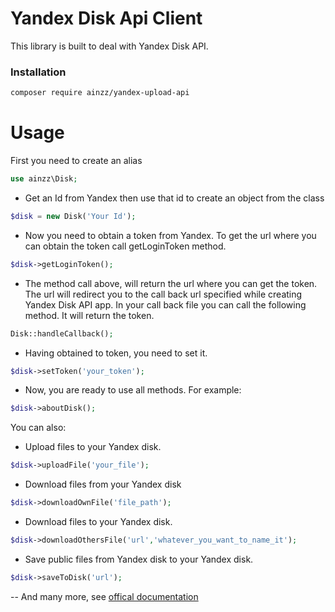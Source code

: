 # Yandex Disk Api Client

This library is built to deal with Yandex Disk API.

### Installation

```sh
composer require ainzz/yandex-upload-api
```



# Usage
First you need to create an alias
```php
use ainzz\Disk;
```
  - Get an Id from Yandex then use that id to create an object from the class
```php
$disk = new Disk('Your Id');
```
 - Now you need to obtain a token from Yandex. To get the url where you can obtain the token call getLoginToken method.
```php
$disk->getLoginToken();
```
 - The method call above, will return the url where you can get the token. The url will redirect you to the call back url specified while creating Yandex Disk API app. In your call back file you can call the following method. It will return the token.
```php
Disk::handleCallback();
```
 - Having obtained to token, you need to set it.
```php
$disk->setToken('your_token');
```
 - Now, you are ready to use all methods. For example:
```php
$disk->aboutDisk();
```


You can also:
  - Upload files to your Yandex disk.
```php
$disk->uploadFile('your_file');
```
  - Download files from your Yandex disk
```php
$disk->downloadOwnFile('file_path');
```
  - Download files to your Yandex disk.
```php
$disk->downloadOthersFile('url','whatever_you_want_to_name_it');
```
  - Save public files from Yandex disk to your Yandex disk.
```php
$disk->saveToDisk('url');
```
 -- And many more, see [offical documentation]

 [offical documentation]: https://tech.yandex.com/disk/api/concepts/about-docpage/
